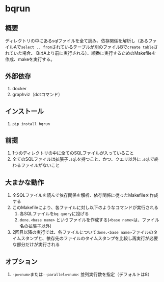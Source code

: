 # bqrun

## 概要
ディレクトリの中にあるsqlファイルを全て読み、依存関係を解析し（あるファイルAで`select .. from`されているテーブルが別のファイルBで`create table`されていた場合、
BはAより前に実行される）、順番に実行するためのMakefileを作成、makeを実行する。

## 外部依存
1. docker
2. graphviz（dotコマンド）

## インストール
1. `pip install bqrun`

## 前提
1. 1つのディレクトリの中に全てのSQLファイルが入っていること
1. 全てのSQLファイルは拡張子`.sql`を持つこと、かつ、クエリ以外に`.sql`で終わるファイルがないこと
## 大まかな動作
1. 全SQLファイルを読んで依存関係を解析、依存関係に従ったMakefileを作成する
1. このMakefileにより、各ファイルに対し以下のようなコマンドが実行される
    1. 各SQLファイルを`bq query`に投げる
    1. `done.<base name>` というファイルを作成する(`<base name>`は、ファイル名の拡張子以外)
1. 2回目以降の実行では、各ファイルについて`done.<base name>`ファイルのタイムスタンプと、依存先のファイルのタイムスタンプを比較し再実行が必要な部分だけが実行される

## オプション
1. `-p=<num>`または`--parallel=<num>`: 並列実行数を指定（デフォルトは8）
